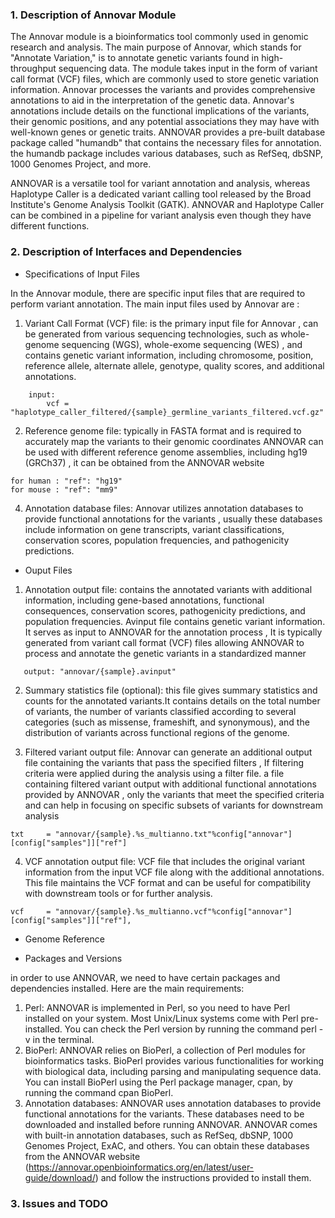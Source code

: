 ### 1. Description of Annovar Module

  The Annovar module is a bioinformatics tool commonly used in genomic research and analysis.
The main purpose of Annovar, which stands for "Annotate Variation," is to annotate genetic variants found in high-throughput sequencing data.
The module takes input in the form of variant call format (VCF) files, which are commonly used to store genetic variation information. Annovar processes the variants and provides comprehensive annotations to aid in the interpretation of the genetic data. Annovar's annotations include details on the functional implications of the variants, their genomic positions, and any potential associations they may have with well-known genes or genetic traits.
  ANNOVAR provides a pre-built database package called "humandb" that contains the necessary files for annotation. the humandb package includes various databases, such as RefSeq, dbSNP, 1000 Genomes Project, and more.
  
  ANNOVAR is a versatile tool for variant annotation and analysis, whereas Haplotype Caller is a dedicated variant calling tool released by the Broad Institute's Genome Analysis Toolkit (GATK). ANNOVAR and Haplotype Caller can be combined in a pipeline for variant analysis even though they have different functions. 
  
### 2. Description of Interfaces and Dependencies

- Specifications of Input Files

In the Annovar module, there are specific input files that are required to perform variant annotation. The main input files used by Annovar are :

1. Variant Call Format (VCF) file:  is the primary input file for Annovar , can be generated from various sequencing technologies, such as whole-genome sequencing (WGS), whole-exome sequencing (WES) , and  contains genetic variant information, including chromosome, position, reference allele, alternate allele, genotype, quality scores, and additional annotations.
```
    input:
        vcf = "haplotype_caller_filtered/{sample}_germline_variants_filtered.vcf.gz"
```
2. Reference genome file:  typically in FASTA format and is required to accurately map the variants to their genomic coordinates
  ANNOVAR can be used with different reference genome assemblies, including hg19 (GRCh37) , it can be obtained from the ANNOVAR website
```
for human : "ref": "hg19"
for mouse : "ref": "mm9"
```
4. Annotation database files: Annovar utilizes annotation databases to provide functional annotations for the variants , usually these databases include information on gene transcripts, variant classifications, conservation scores, population frequencies, and pathogenicity predictions. 


- Ouput Files

1. Annotation output file: contains the annotated variants with additional information, including gene-based annotations, functional consequences, conservation scores, pathogenicity predictions, and population frequencies.
  Avinput file contains genetic variant information. It serves as input to ANNOVAR for the annotation process , It is typically generated from variant call format (VCF) files allowing ANNOVAR to process and annotate the genetic variants in a standardized manner
```
   output: "annovar/{sample}.avinput"
```
2. Summary statistics file (optional): this file gives summary statistics and counts for the annotated variants.It contains details on the total number of variants, the number of variants classified according to several categories (such as missense, frameshift, and synonymous), and the distribution of variants across functional regions of the genome.

3. Filtered variant output file: Annovar can generate an additional output file containing the variants that pass the specified filters ,  If filtering criteria were applied during the analysis using a filter file.
 a file containing filtered variant output with additional functional annotations provided by ANNOVAR , only the variants that meet the specified criteria and can help in focusing on specific subsets of variants for downstream analysis
```
txt     = "annovar/{sample}.%s_multianno.txt"%config["annovar"][config["samples"]]["ref"]
```
4. VCF annotation output file: VCF file that includes the original variant information from the input VCF file along with the additional annotations. This file maintains the VCF format and can be useful for compatibility with downstream tools or for further analysis.
```
vcf     = "annovar/{sample}.%s_multianno.vcf"%config["annovar"][config["samples"]]["ref"],
```

- Genome Reference

- Packages and Versions

in order to use ANNOVAR, we need to have certain packages and dependencies installed. Here are the main requirements:

1. Perl: ANNOVAR is implemented in Perl, so you need to have Perl installed on your system. Most Unix/Linux systems come with Perl pre-installed. You can check the Perl version by running the command perl -v in the terminal.
2. BioPerl: ANNOVAR relies on BioPerl, a collection of Perl modules for bioinformatics tasks. BioPerl provides various functionalities for working with biological data, including parsing and manipulating sequence data. You can install BioPerl using the Perl package manager, cpan, by running the command cpan BioPerl.
3. Annotation databases: ANNOVAR uses annotation databases to provide functional annotations for the variants. These databases need to be downloaded and installed before running ANNOVAR. ANNOVAR comes with built-in annotation databases, such as RefSeq, dbSNP, 1000 Genomes Project, ExAC, and others. You can obtain these databases from the ANNOVAR website (https://annovar.openbioinformatics.org/en/latest/user-guide/download/) and follow the instructions provided to install them.


### 3. Issues and TODO
